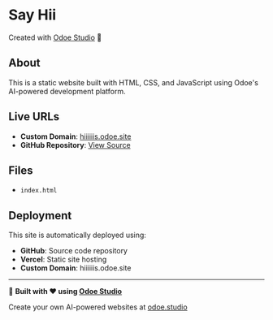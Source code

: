 # Say Hii

Created with [Odoe Studio](https://odoe.studio) 🚀

## About
This is a static website built with HTML, CSS, and JavaScript using Odoe's AI-powered development platform.

## Live URLs
- **Custom Domain**: [hiiiiiis.odoe.site](https://hiiiiiis.odoe.site)
- **GitHub Repository**: [View Source](https://github.com/odoedev/odoe-hiiiiiis)

## Files
- `index.html`

## Deployment
This site is automatically deployed using:
- **GitHub**: Source code repository
- **Vercel**: Static site hosting
- **Custom Domain**: hiiiiiis.odoe.site

---

🌟 **Built with ❤️ using [Odoe Studio](https://odoe.studio)**

Create your own AI-powered websites at [odoe.studio](https://odoe.studio)
